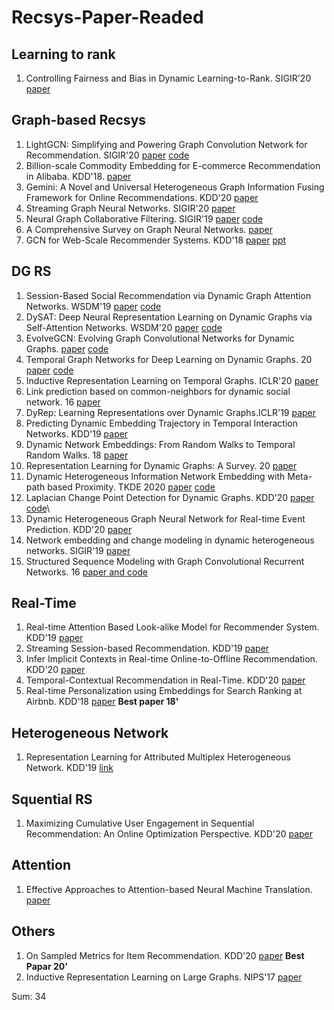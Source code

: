 # Recsys-Paper-Readed

## Learning to rank
1. Controlling Fairness and Bias in Dynamic Learning-to-Rank. SIGIR'20 [paper](https://dl.acm.org/doi/pdf/10.1145/3397271.3401100) 

## Graph-based Recsys
1. LightGCN: Simplifying and Powering Graph Convolution Network for Recommendation. SIGIR'20 [paper](https://dl.acm.org/doi/pdf/10.1145/3397271.3401063) [code]()
2. Billion-scale Commodity Embedding for E-commerce Recommendation in Alibaba. KDD'18. [paper](https://dl.acm.org/doi/10.1145/3219819.3219869)
3. Gemini: A Novel and Universal Heterogeneous Graph Information Fusing Framework for Online Recommendations. KDD'20 [paper](https://dl.acm.org/doi/10.1145/3394486.3403388)
4. Streaming Graph Neural Networks. SIGIR'20 [paper](https://dl.acm.org/doi/pdf/10.1145/3397271.3401092)
5. Neural Graph Collaborative Filtering. SIGIR'19 [paper](https://dl.acm.org/doi/pdf/10.1145/3331184.3331267) [code](https://github.com/xiangwang1223/neural_graph_collaborative_filtering)
6. A Comprehensive Survey on Graph Neural Networks. [paper](https://ieeexplore.ieee.org/stamp/stamp.jsp?tp=&arnumber=9046288)
7. GCN for Web-Scale Recommender Systems. KDD'18 [paper](https://dl.acm.org/doi/10.1145/3219819.3219890) [ppt](https://pdfs.semanticscholar.org/d154/dd56fcdbe4ef019aeab475f4bf686573380e.pdf)
## DG RS
1. Session-Based Social Recommendation via Dynamic Graph Attention Networks. WSDM'19 [paper](http://www.cs.toronto.edu/~lcharlin/papers/fp4571-songA.pdf) [code](https://arxiv.org/abs/1902.09362)
2. DySAT: Deep Neural Representation Learning on Dynamic Graphs via Self-Attention Networks. WSDM'20 [paper](https://dl.acm.org/doi/pdf/10.1145/3336191.3371845) [code](https://github.com/aravindsankar28/DySAT)
3. EvolveGCN: Evolving Graph Convolutional Networks for Dynamic Graphs. [paper](https://arxiv.org/pdf/1902.10191.pdf) [code](https://arxiv.org/abs/1902.10191)
4. Temporal Graph Networks for Deep Learning on Dynamic Graphs. 20 [paper](https://arxiv.org/pdf/2006.10637.pdf) [code](https://arxiv.org/abs/2006.10637#:~:text=In%20this%20paper%2C%20we%20present%20Temporal%20Graph%20Networks,being%20at%20the%20same%20time%20more%20computationally%20efficient.)
5. Inductive Representation Learning on Temporal Graphs. ICLR'20 [paper](https://openreview.net/pdf?id=rJeW1yHYwH)
6. Link prediction based on common-neighbors for dynamic social network. 16 [paper](https://core.ac.uk/download/pdf/82094677.pdf)
7. DyRep: Learning Representations over Dynamic Graphs.ICLR'19 [paper](https://openreview.net/forum?id=HyePrhR5KX)
8. Predicting Dynamic Embedding Trajectory in Temporal Interaction Networks. KDD'19 [paper](https://dl.acm.org/doi/pdf/10.1145/3292500.3330895)
9. Dynamic Network Embeddings: From Random Walks to Temporal Random Walks. 18 [paper](https://ieeexplore.ieee.org/stamp/stamp.jsp?tp=&arnumber=8622109)
10. Representation Learning for Dynamic Graphs: A Survey. 20 [paper](https://jmlr.org/papers/volume21/19-447/19-447.pdf)
11. Dynamic Heterogeneous Information Network Embedding with Meta-path based Proximity. TKDE 2020 [paper](http://www.shichuan.org/doc/89.pdf) [code](https://github.com/rootlu/DyHNE)
12. Laplacian Change Point Detection for Dynamic Graphs. KDD'20 [paper](https://dl.acm.org/doi/10.1145/3394486.3403077) [code](https://github.com/shenyangHuang/LAD)\
13. Dynamic Heterogeneous Graph Neural Network for Real-time Event Prediction. KDD'20 [paper](https://dl.acm.org/doi/10.1145/3394486.3403373)
14. Network embedding and change modeling in dynamic heterogeneous networks. SIGIR'19 [paper](https://sci-hub.tf/https://doi.org/10.1145/3331184.3331273)
15. Structured Sequence Modeling with Graph Convolutional Recurrent Networks. 16 [paper and code](https://arxiv.org/abs/1612.07659)
## Real-Time
1. Real-time Attention Based Look-alike Model for Recommender System. KDD'19 [paper](https://dl.acm.org/doi/pdf/10.1145/3292500.3330707)
2. Streaming Session-based Recommendation. KDD'19 [paper](https://dl.acm.org/doi/pdf/10.1145/3292500.3330839)
3. Infer Implicit Contexts in Real-time Online-to-Offline Recommendation. KDD'20 [paper](https://dl.acm.org/doi/pdf/10.1145/3292500.3330716)
4. Temporal-Contextual Recommendation in Real-Time. KDD'20 [paper](https://dl.acm.org/doi/pdf/10.1145/3394486.3403278)
5. Real-time Personalization using Embeddings for Search Ranking at Airbnb. KDD'18 [paper](https://dl.acm.org/doi/10.1145/3219819.3219885) **Best paper 18'**

## Heterogeneous Network
1. Representation Learning for Attributed Multiplex Heterogeneous Network. KDD'19 [link](https://dl.acm.org/doi/pdf/10.1145/3292500.3330964)

## Squential RS
1. Maximizing Cumulative User Engagement in Sequential Recommendation: An Online Optimization Perspective. KDD'20 [paper](https://dl.acm.org/doi/10.1145/3394486.3403329)

## Attention
1. Effective Approaches to Attention-based Neural Machine Translation. [paper](https://arxiv.org/pdf/1508.04025.pdf)

## Others
1. On Sampled Metrics for Item Recommendation. KDD'20 [paper](https://dl.acm.org/doi/10.1145/3394486.3403226) **Best Papar 20'**
2. Inductive Representation Learning on Large Graphs. NIPS'17 [paper](http://papers.nips.cc/paper/6703-inductive-representation-learning-on-large-graphs.pdf)

Sum: 34
